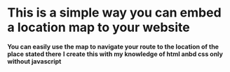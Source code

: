 # This is a simple way you can embed a location map to your website

**You can easily use the map to navigate your route to the location of the place stated there**
**I create this with my knowledge of html anbd css only without javascript**